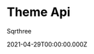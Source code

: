 ---
title: Theme Api
github: https://github.com/sqrthree/vuepress-theme-api
demo: https://blog.sqrtthree.com/vuepress-theme-api/
license: MIT
author: Sqrthree
author_link: ''
author_twitter: sqrtthree
date: 2021-04-29T00:00:00.000Z
ssg:
  - Vuepress
cms: null
css: null
category: null
description: A api-friendly theme for VuePress.
draft: true
publish_date: '2018-05-17T15:06:25Z'
update_date: '2021-08-03T16:29:33Z'
github_star: 346
github_fork: 67
---